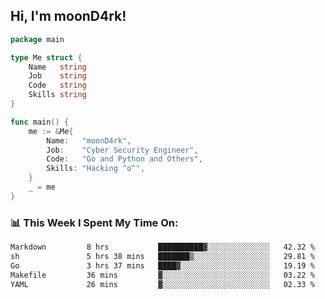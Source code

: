 <h2> Hi, I'm moonD4rk!</h2>

```go
package main

type Me struct {
	Name   string
	Job    string
	Code   string
	Skills string
}

func main() {
	me := &Me{
		Name:   "moonD4rk",
		Job:    "Cyber Security Engineer",
		Code:   "Go and Python and Others",
		Skills: "Hacking ^o^",
	}
	_ = me
}
```

<h3>📊 This Week I Spent My Time On:</h3>
<!-- <img align='right' src="https://github-readme-stats.vercel.app/api?username=moond4rk&show_icons=true&theme=radical", width="300" height="150"> -->

<!--START_SECTION:waka-->

```txt
Markdown         8 hrs           ██████████▓░░░░░░░░░░░░░░   42.32 %
sh               5 hrs 38 mins   ███████▒░░░░░░░░░░░░░░░░░   29.81 %
Go               3 hrs 37 mins   ████▓░░░░░░░░░░░░░░░░░░░░   19.19 %
Makefile         36 mins         ▓░░░░░░░░░░░░░░░░░░░░░░░░   03.22 %
YAML             26 mins         ▓░░░░░░░░░░░░░░░░░░░░░░░░   02.33 %
```

<!--END_SECTION:waka-->

